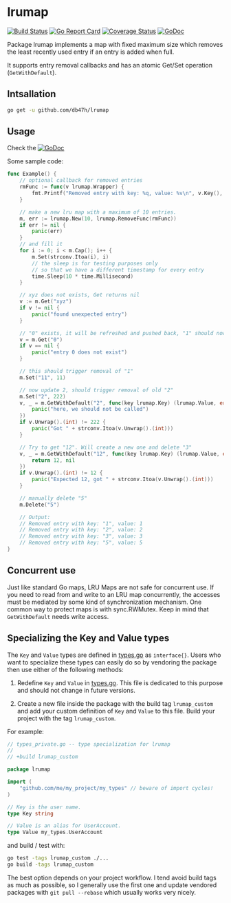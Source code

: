 # lrumap

[![Build Status](https://travis-ci.org/db47h/lrumap.svg?branch=master)](https://travis-ci.org/db47h/lrumap)
[![Go Report Card](https://goreportcard.com/badge/github.com/db47h/lrumap)](https://goreportcard.com/report/github.com/db47h/lrumap)
[![Coverage Status](https://coveralls.io/repos/github/db47h/lrumap/badge.svg)](https://coveralls.io/github/db47h/lrumap)  [![GoDoc](https://godoc.org/github.com/db47h/lrumap?status.svg)](https://godoc.org/github.com/db47h/lrumap)

Package lrumap implements a map with fixed maximum size which removes the
least recently used entry if an entry is added when full.

It supports entry removal callbacks and has an atomic Get/Set operation (`GetWithDefault`).

## Intsallation

```bash
go get -u github.com/db47h/lrumap
```

## Usage

Check the [![GoDoc](https://godoc.org/github.com/db47h/lrumap?status.svg)](https://godoc.org/github.com/db47h/lrumap)

Some sample code:

```go
func Example() {
	// optional callback for removed entries
	rmFunc := func(v lrumap.Wrapper) {
		fmt.Printf("Removed entry with key: %q, value: %v\n", v.Key(), v.Unwrap())
	}

	// make a new lru map with a maximum of 10 entries.
	m, err := lrumap.New(10, lrumap.RemoveFunc(rmFunc))
	if err != nil {
		panic(err)
	}
	// and fill it
	for i := 0; i < m.Cap(); i++ {
		m.Set(strconv.Itoa(i), i)
		// the sleep is for testing purposes only
		// so that we have a different timestamp for every entry
		time.Sleep(10 * time.Millisecond)
	}

	// xyz does not exists, Get returns nil
	v := m.Get("xyz")
	if v != nil {
		panic("found unexpected entry")
	}

	// "0" exists, it will be refreshed and pushed back, "1" should now be the LRU entry)
	v = m.Get("0")
	if v == nil {
		panic("entry 0 does not exist")
	}

	// this should trigger removal of "1"
	m.Set("11", 11)

	// now update 2, should trigger removal of old "2"
	m.Set("2", 222)
	v, _ = m.GetWithDefault("2", func(key lrumap.Key) (lrumap.Value, error) {
		panic("here, we should not be called")
	})
	if v.Unwrap().(int) != 222 {
		panic("Got " + strconv.Itoa(v.Unwrap().(int)))
	}

	// Try to get "12". Will create a new one and delete "3"
	v, _ = m.GetWithDefault("12", func(key lrumap.Key) (lrumap.Value, error) {
		return 12, nil
	})
	if v.Unwrap().(int) != 12 {
		panic("Expected 12, got " + strconv.Itoa(v.Unwrap().(int)))
	}

	// manually delete "5"
	m.Delete("5")

	// Output:
	// Removed entry with key: "1", value: 1
	// Removed entry with key: "2", value: 2
	// Removed entry with key: "3", value: 3
	// Removed entry with key: "5", value: 5
}
```

## Concurrent use

Just like standard Go maps, LRU Maps are not safe for concurrent use. If you
need to read from and write to an LRU map concurrently, the accesses must be
mediated by some kind of synchronization mechanism. One common way to protect
maps is with sync.RWMutex. Keep in mind that `GetWithDefault` needs write
access.

## Specializing the Key and Value types

The `Key` and `Value` types are defined in [types.go] as `interface{}`. Users
who want to specialize these types can easily do so by vendoring the package
then use either of the following methods:

1. Redefine `Key` and `Value` in [types.go]. This file is dedicated to this
   purpose and should not change in future versions.

2. Create a new file inside the package with the build tag `lrumap_custom` and
   add your custom definition of `Key` and `Value` to this file. Build your
   project with the tag `lrumap_custom`.

For example:

```go
// types_private.go -- type specialization for lrumap
//
// +build lrumap_custom

package lrumap

import (
	"github.com/me/my_project/my_types" // beware of import cycles!
)

// Key is the user name.
type Key string

// Value is an alias for UserAccount.
type Value my_types.UserAccount
```

and build / test with:

```bash
go test -tags lrumap_custom ./...
go build -tags lrumap_custom

```

The best option depends on your project workflow. I tend avoid build tags as
much as possible, so I generally use the first one and update vendored packages
with `git pull --rebase` which usually works very nicely.

[types.go]: https://github.com/db47h/lrumap/blob/master/types.go
